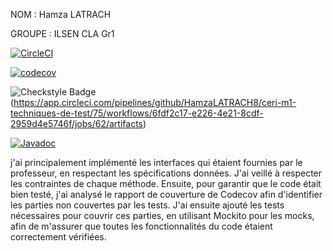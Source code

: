 NOM : Hamza LATRACH

GROUPE : ILSEN CLA Gr1

[![CircleCI](https://dl.circleci.com/status-badge/img/gh/HamzaLATRACH8/ceri-m1-techniques-de-test/tree/master.svg?style=svg)](https://dl.circleci.com/status-badge/redirect/gh/HamzaLATRACH8/ceri-m1-techniques-de-test/tree/master)

[![codecov](https://codecov.io/gh/HamzaLATRACH8/ceri-m1-techniques-de-test/graph/badge.svg?token=24VXFR4YNZ)](https://codecov.io/gh/HamzaLATRACH8/ceri-m1-techniques-de-test)

![Checkstyle Badge](https://img.shields.io/badge/Checkstyle-Passed-brightgreen)(https://app.circleci.com/pipelines/github/HamzaLATRACH8/ceri-m1-techniques-de-test/75/workflows/6fdf2c17-e226-4e21-8cdf-2959d4e5746f/jobs/62/artifacts)

[![Javadoc](https://img.shields.io/badge/docs-Javadoc-brightgreen)](https://github.com/HamzaLATRACH8/ceri-m1-techniques-de-test)


 j'ai principalement implémenté les interfaces qui étaient fournies par le professeur, en respectant les spécifications données. J'ai veillé à respecter les contraintes de chaque méthode. Ensuite, pour garantir que le code était bien testé, j'ai analysé le rapport de couverture de Codecov afin d'identifier les parties non couvertes par les tests. J'ai ensuite ajouté les tests nécessaires pour couvrir ces parties, en utilisant Mockito pour les mocks, afin de m'assurer que toutes les fonctionnalités du code étaient correctement vérifiées.



